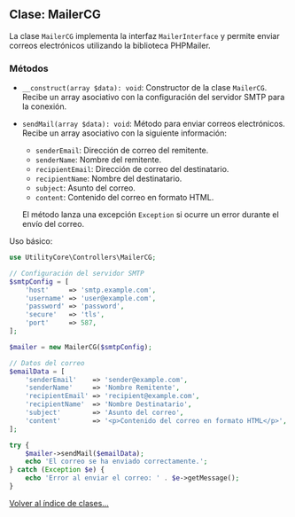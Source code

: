 ## Clase: MailerCG

La clase `MailerCG` implementa la interfaz `MailerInterface` y permite enviar
correos electrónicos utilizando la biblioteca PHPMailer.

### Métodos

- `__construct(array $data): void`: Constructor de la clase `MailerCG`. Recibe
un array asociativo con la configuración del servidor SMTP para la conexión.

- `sendMail(array $data): void`: Método para enviar correos electrónicos. Recibe
un array asociativo con la siguiente información:
  - `senderEmail`: Dirección de correo del remitente.
  - `senderName`: Nombre del remitente.
  - `recipientEmail`: Dirección de correo del destinatario.
  - `recipientName`: Nombre del destinatario.
  - `subject`: Asunto del correo.
  - `content`: Contenido del correo en formato HTML.

  El método lanza una excepción `Exception` si ocurre un error durante el envío
  del correo.

Uso básico:

```php
use UtilityCore\Controllers\MailerCG;

// Configuración del servidor SMTP
$smtpConfig = [
    'host'     => 'smtp.example.com',
    'username' => 'user@example.com',
    'password' => 'password',
    'secure'   => 'tls',
    'port'     => 587,
];

$mailer = new MailerCG($smtpConfig);

// Datos del correo
$emailData = [
    'senderEmail'    => 'sender@example.com',
    'senderName'     => 'Nombre Remitente',
    'recipientEmail' => 'recipient@example.com',
    'recipientName'  => 'Nombre Destinatario',
    'subject'        => 'Asunto del correo',
    'content'        => '<p>Contenido del correo en formato HTML</p>',
];

try {
    $mailer->sendMail($emailData);
    echo 'El correo se ha enviado correctamente.';
} catch (Exception $e) {
    echo 'Error al enviar el correo: ' . $e->getMessage();
}
```

[Volver al índice de clases...](README.md)
